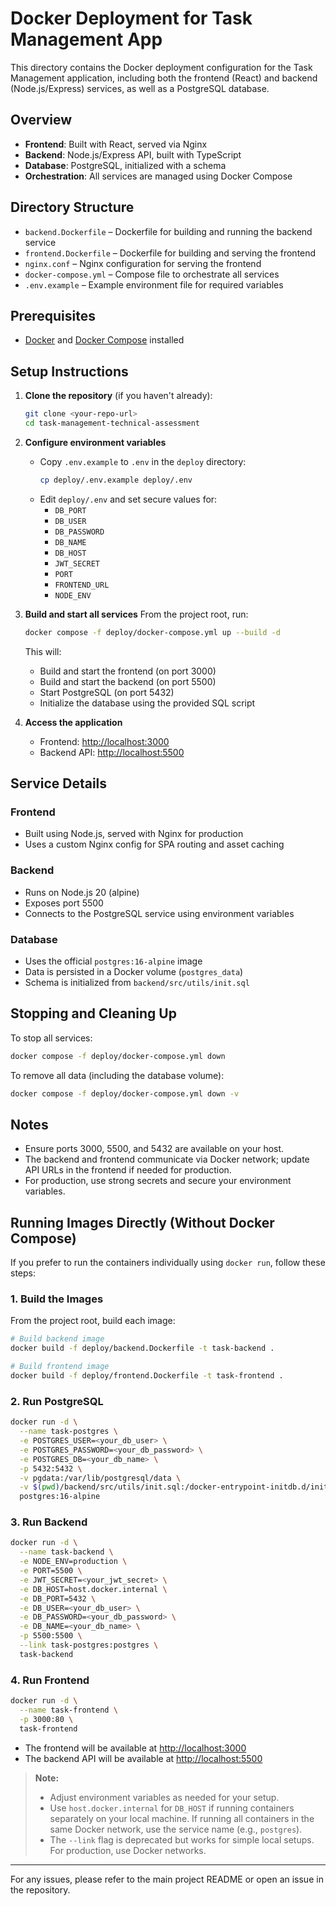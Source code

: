 # Docker Deployment for Task Management App

This directory contains the Docker deployment configuration for the Task Management application, including both the frontend (React) and backend (Node.js/Express) services, as well as a PostgreSQL database.

## Overview

- **Frontend**: Built with React, served via Nginx
- **Backend**: Node.js/Express API, built with TypeScript
- **Database**: PostgreSQL, initialized with a schema
- **Orchestration**: All services are managed using Docker Compose

## Directory Structure

- `backend.Dockerfile` – Dockerfile for building and running the backend service
- `frontend.Dockerfile` – Dockerfile for building and serving the frontend
- `nginx.conf` – Nginx configuration for serving the frontend
- `docker-compose.yml` – Compose file to orchestrate all services
- `.env.example` – Example environment file for required variables

## Prerequisites

- [Docker](https://www.docker.com/get-started) and [Docker Compose](https://docs.docker.com/compose/) installed

## Setup Instructions

1. **Clone the repository** (if you haven't already):
   ```bash
   git clone <your-repo-url>
   cd task-management-technical-assessment
   ```

2. **Configure environment variables**
   - Copy `.env.example` to `.env` in the `deploy` directory:
     ```bash
     cp deploy/.env.example deploy/.env
     ```
   - Edit `deploy/.env` and set secure values for:
     - `DB_PORT`
     - `DB_USER`
     - `DB_PASSWORD`
     - `DB_NAME`
     - `DB_HOST`
     - `JWT_SECRET`
     - `PORT`
     - `FRONTEND_URL`
     - `NODE_ENV`
     


3. **Build and start all services**
   From the project root, run:
   ```bash
   docker compose -f deploy/docker-compose.yml up --build -d
   ```
   This will:
   - Build and start the frontend (on port 3000)
   - Build and start the backend (on port 5500)
   - Start PostgreSQL (on port 5432)
   - Initialize the database using the provided SQL script

4. **Access the application**
   - Frontend: [http://localhost:3000](http://localhost:3000)
   - Backend API: [http://localhost:5500](http://localhost:5500)

## Service Details

### Frontend
- Built using Node.js, served with Nginx for production
- Uses a custom Nginx config for SPA routing and asset caching

### Backend
- Runs on Node.js 20 (alpine)
- Exposes port 5500
- Connects to the PostgreSQL service using environment variables

### Database
- Uses the official `postgres:16-alpine` image
- Data is persisted in a Docker volume (`postgres_data`)
- Schema is initialized from `backend/src/utils/init.sql`

## Stopping and Cleaning Up
To stop all services:
```bash
docker compose -f deploy/docker-compose.yml down
```
To remove all data (including the database volume):
```bash
docker compose -f deploy/docker-compose.yml down -v
```

## Notes
- Ensure ports 3000, 5500, and 5432 are available on your host.
- The backend and frontend communicate via Docker network; update API URLs in the frontend if needed for production.
- For production, use strong secrets and secure your environment variables.

## Running Images Directly (Without Docker Compose)

If you prefer to run the containers individually using `docker run`, follow these steps:

### 1. Build the Images
From the project root, build each image:

```bash
# Build backend image
docker build -f deploy/backend.Dockerfile -t task-backend .

# Build frontend image
docker build -f deploy/frontend.Dockerfile -t task-frontend .
```

### 2. Run PostgreSQL
```bash
docker run -d \
  --name task-postgres \
  -e POSTGRES_USER=<your_db_user> \
  -e POSTGRES_PASSWORD=<your_db_password> \
  -e POSTGRES_DB=<your_db_name> \
  -p 5432:5432 \
  -v pgdata:/var/lib/postgresql/data \
  -v $(pwd)/backend/src/utils/init.sql:/docker-entrypoint-initdb.d/init.sql \
  postgres:16-alpine
```

### 3. Run Backend
```bash
docker run -d \
  --name task-backend \
  -e NODE_ENV=production \
  -e PORT=5500 \
  -e JWT_SECRET=<your_jwt_secret> \
  -e DB_HOST=host.docker.internal \
  -e DB_PORT=5432 \
  -e DB_USER=<your_db_user> \
  -e DB_PASSWORD=<your_db_password> \
  -e DB_NAME=<your_db_name> \
  -p 5500:5500 \
  --link task-postgres:postgres \
  task-backend
```

### 4. Run Frontend
```bash
docker run -d \
  --name task-frontend \
  -p 3000:80 \
  task-frontend
```

- The frontend will be available at [http://localhost:3000](http://localhost:3000)
- The backend API will be available at [http://localhost:5500](http://localhost:5500)

> **Note:**
> - Adjust environment variables as needed for your setup.
> - Use `host.docker.internal` for `DB_HOST` if running containers separately on your local machine. If running all containers in the same Docker network, use the service name (e.g., `postgres`).
> - The `--link` flag is deprecated but works for simple local setups. For production, use Docker networks.

---

For any issues, please refer to the main project README or open an issue in the repository. 